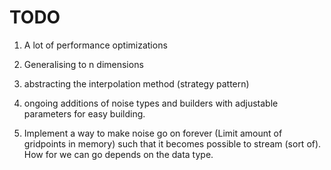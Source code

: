 # TODO

1) A lot of performance optimizations

2) Generalising to n dimensions

3) abstracting the interpolation method (strategy pattern)

4) ongoing additions of noise types and builders with adjustable parameters for easy building.

5) Implement a way to make noise go on forever (Limit amount of gridpoints in memory) such that it becomes possible to stream (sort of). How for we can go depends on the data type. 
